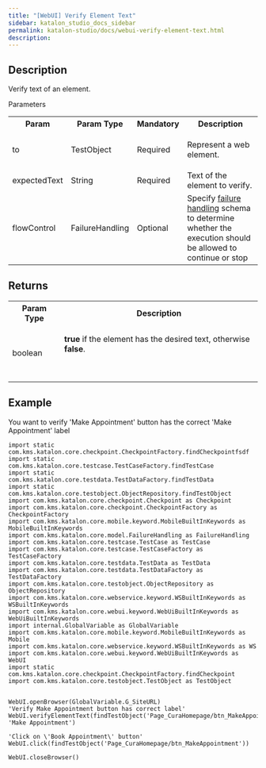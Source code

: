 ```yaml
---
title: "[WebUI] Verify Element Text" 
sidebar: katalon_studio_docs_sidebar
permalink: katalon-studio/docs/webui-verify-element-text.html 
description: 
---
```

Description
-----------

Verify text of an element.

Parameters

<table class="" style="table-layout: fixed;"><colgroup class="" style=""><col style="" class=""><col style="" class=""><col style="" class=""><col style="" class=""></colgroup><tbody class="" style=""><tr class="" style=""><th class="" style="">Param</th><th class="" colspan="1" style="">Param Type</th><th class="" colspan="1" style="">Mandatory</th><th class="" style="">Description</th></tr><tr class="" style=""><td class="" style=""><span style="" class="">to</span></td><td class="" colspan="1" style="">TestObject</td><td class="" colspan="1" style="">Required</td><td class="" style=""><p class="" style=""><span style="" class="">Represent a web element.</span></p></td></tr><tr class="" style=""><td class="" colspan="1" style=""><span style="" class="">expectedText</span></td><td class="" colspan="1" style="">String</td><td class="" colspan="1" style="">Required</td><td class="" colspan="1" style=""><span style="" class="">Text of the element to verify.</span></td></tr><tr class="" style=""><td class="" style=""><span style="" class="">flowControl</span></td><td class="" colspan="1" style="">FailureHandling</td><td class="" colspan="1" style="">Optional</td><td class="" style="">Specify <a href="https://docs.katalon.com/x/qAAM" rel="nofollow" class="" style="">failure handling</a> schema to determine whether the execution should be allowed to continue or stop</td></tr></tbody></table>

Returns
-------

<table class="" style="table-layout: fixed;"><colgroup class="" style=""><col style="" class=""><col style="" class=""></colgroup><tbody class="" style=""><tr class="" style=""><th class="" colspan="1" style="">Param Type</th><th class="" style="">Description</th></tr><tr class="" style=""><td class="" colspan="1" style="">boolean</td><td class="" style=""><p class="" style=""><strong class="" style="">true</strong> if the element has the desired text, otherwise <strong class="" style="">false</strong>.</p><p class="" style="">&nbsp;</p></td></tr></tbody></table>

Example
-------

You want to verify 'Make Appointment' button has the correct 'Make Appointment' label 

```
import static com.kms.katalon.core.checkpoint.CheckpointFactory.findCheckpointfsdf
import static com.kms.katalon.core.testcase.TestCaseFactory.findTestCase
import static com.kms.katalon.core.testdata.TestDataFactory.findTestData
import static com.kms.katalon.core.testobject.ObjectRepository.findTestObject
import com.kms.katalon.core.checkpoint.Checkpoint as Checkpoint
import com.kms.katalon.core.checkpoint.CheckpointFactory as CheckpointFactory
import com.kms.katalon.core.mobile.keyword.MobileBuiltInKeywords as MobileBuiltInKeywords
import com.kms.katalon.core.model.FailureHandling as FailureHandling
import com.kms.katalon.core.testcase.TestCase as TestCase
import com.kms.katalon.core.testcase.TestCaseFactory as TestCaseFactory
import com.kms.katalon.core.testdata.TestData as TestData
import com.kms.katalon.core.testdata.TestDataFactory as TestDataFactory
import com.kms.katalon.core.testobject.ObjectRepository as ObjectRepository
import com.kms.katalon.core.webservice.keyword.WSBuiltInKeywords as WSBuiltInKeywords
import com.kms.katalon.core.webui.keyword.WebUiBuiltInKeywords as WebUiBuiltInKeywords
import internal.GlobalVariable as GlobalVariable
import com.kms.katalon.core.mobile.keyword.MobileBuiltInKeywords as Mobile
import com.kms.katalon.core.webservice.keyword.WSBuiltInKeywords as WS
import com.kms.katalon.core.webui.keyword.WebUiBuiltInKeywords as WebUI
import static com.kms.katalon.core.checkpoint.CheckpointFactory.findCheckpoint
import com.kms.katalon.core.testobject.TestObject as TestObject


WebUI.openBrowser(GlobalVariable.G_SiteURL)
'Verify Make Appointment button has correct label'
WebUI.verifyElementText(findTestObject('Page_CuraHomepage/btn_MakeAppointment'), 'Make Appointment')

'Click on \'Book Appointment\' button'
WebUI.click(findTestObject('Page_CuraHomepage/btn_MakeAppointment'))

WebUI.closeBrowser()
```